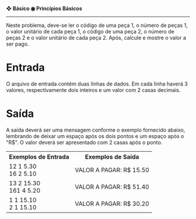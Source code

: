 <b>❖ Básico ◉ Princípios Básicos</b><br>
<hr>
Neste problema, deve-se ler o código de uma peça 1, o número de peças 1, o valor unitário de cada peça 1, o código de uma peça 2, o número de peças 2 e o valor unitário de cada peça 2. Após, calcule e mostre o valor a ser pago.

<h1>Entrada</h1>

O arquivo de entrada contém duas linhas de dados. Em cada linha haverá 3 valores, respectivamente dois inteiros e um valor com 2 casas decimais.

<h1>Saída</h1>

A saída deverá ser uma mensagem conforme o exemplo fornecido abaixo, lembrando de deixar um espaço após os dois pontos e um espaço após o "R$". O valor deverá ser apresentado com 2 casas após o ponto.

<table>
  <tr>
    <th>Exemplos de Entrada</th>
    <th>Exemplos de Saída</th>
  </tr>
  <tr>
    <td>12 1 5.30<br>16 2 5.10</td>
    <td>VALOR A PAGAR: R$ 15.50</td>
  </tr>
  <tr>
    <td>13 2 15.30<br>161 4 5.20</td>
    <td>VALOR A PAGAR: R$ 51.40</td>
  </tr>
  <tr>
    <td>1 1 15.10<br>2 1 15.10</td>
    <td>VALOR A PAGAR: R$ 30.20</td>
  </tr>
</table>
